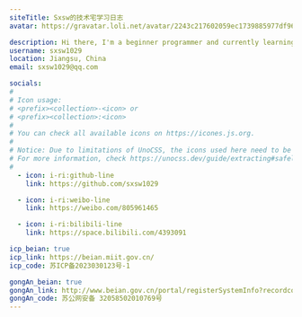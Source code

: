 ```yaml
---
siteTitle: Sxsw的技术宅学习日志
avatar: https://gravatar.loli.net/avatar/2243c217602059ec1739885977df96e7?s=200?d=mp?f=y

description: Hi there, I'm a beginner programmer and currently learning Computer Science.
username: sxsw1029
location: Jiangsu, China
email: sxsw1029@qq.com

socials:
#
# Icon usage:
# <prefix><collection>-<icon> or
# <prefix><collection>:<icon>
#
# You can check all available icons on https://icones.js.org.
#
# Notice: Due to limitations of UnoCSS, the icons used here need to be added to the safelist in uno.config.ts.
# For more information, check https://unocss.dev/guide/extracting#safelist.
#
  - icon: i-ri:github-line
    link: https://github.com/sxsw1029

  - icon: i-ri:weibo-line
    link: https://weibo.com/805961465

  - icon: i-ri:bilibili-line
    link: https://space.bilibili.com/4393091

icp_beian: true
icp_link: https://beian.miit.gov.cn/
icp_code: 苏ICP备2023030123号-1

gongAn_beian: true
gongAn_link: http://www.beian.gov.cn/portal/registerSystemInfo?recordcode%253D32058502010769
gongAn_code: 苏公网安备 32058502010769号
---
```


